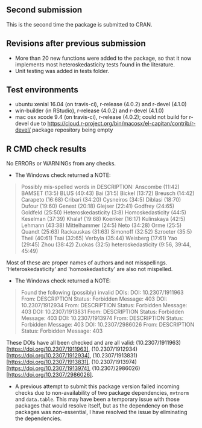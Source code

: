 ## Second submission

This is the second time the package is submitted to CRAN.

## Revisions after previous submission

* More than 20 new functions were added to the package, so that it now implements most heteroskedasticity tests found in the literature.
* Unit testing was added in tests folder.

## Test environments
* ubuntu xenial 16.04 (on travis-ci), r-release (4.0.2) and r-devel (4.1.0)
* win-builder (in RStudio), r-release (4.0.2) and r-devel (4.1.0) 
* mac osx xcode 9.4 (on travis-ci), r-release (4.0.2); could not build for r-devel due to https://cloud.r-project.org/bin/macosx/el-capitan/contrib/r-devel/ package repository being empty

## R CMD check results
No ERRORs or WARNINGs from any checks.

* The Windows check returned a NOTE:

> Possibly mis-spelled words in DESCRIPTION:
>  Anscombe (11:42)
>  BAMSET (13:5)
>  BLUS (40:43)
>  Bai (31:5)
>  Bickel (13:72)
>  Breusch (14:42)
>  Carapeto (16:68)
>  Cribari (34:20)
>  Cysneiros (34:5)
>  Diblasi (18:70)
>  Dufour (19:60)
>  Genest (20:18)
>  Glejser (22:41)
>  Godfrey (24:65)
>  Goldfeld (25:50)
>  Heteroskedasticity (3:8)
>  Homoskedasticity (44:5)
>  Keselman (37:39)
>  Khalaf (19:68)
>  Koenker (16:17)
>  Kulinskaya (42:5)
>  Lehmann (43:38)
>  Mittelhammer (24:5)
>  Neto (34:28)
>  Orme (25:5)
>  Quandt (25:63)
>  Rackauskas (31:63)
>  Simonoff (32:52)
>  Szroeter (35:5)
>  Theil (40:61)
>  Tsai (32:65)
>  Verbyla (35:44)
>  Weisberg (17:61)
>  Yao (29:45)
>  Zhou (38:42)
>  Zuokas (32:5)
>  heteroskedasticity (9:56, 39:44, 45:49)

Most of these are proper names of authors and not misspellings. 'Heteroskedasticity' and 'homoskedasticity' are also not mispelled.

* The Windows check returned a NOTE:

> Found the following (possibly) invalid DOIs:
>  DOI: 10.2307/1911963
>    From: DESCRIPTION
>    Status: Forbidden
>    Message: 403
>  DOI: 10.2307/1912934
>    From: DESCRIPTION
>    Status: Forbidden
>    Message: 403
>  DOI: 10.2307/1913831
>    From: DESCRIPTION
>    Status: Forbidden
>    Message: 403
>  DOI: 10.2307/1913974
>    From: DESCRIPTION
>    Status: Forbidden
>    Message: 403
>  DOI: 10.2307/2986026
>    From: DESCRIPTION
>    Status: Forbidden
>    Message: 403

These DOIs have all been checked and are all valid: (10.2307/1911963)[https://doi.org/10.2307/1911963], (10.2307/1912934)[https://doi.org/10.2307/1912934], (10.2307/1913831)[https://doi.org/10.2307/1913831], 
(10.2307/1913974)[https://doi.org/10.2307/1913974],
(10.2307/2986026)[https://doi.org/10.2307/2986026].

* A previous attempt to submit this package version failed incoming checks due to non-availability of two package dependencies, `mvtnorm` and `data.table`. This may have been a temporary issue with those packages that would resolve itself, but as the dependency on those packages was non-essential, I have resolved the issue by eliminating the dependencies.

